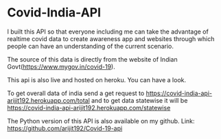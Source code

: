 # Covid-India-API

I built this API so that everyone including me can take the advantage of realtime covid data to create awareness app and websites through which people can have an understanding of the current scenario.

The source of this data is directly from the website of Indian Govt(https://www.mygov.in/covid-19).

This api is also live and hosted on heroku. You can have a look.

To get overall data of india send a get request to https://covid-india-api-arijit192.herokuapp.com/total and to get data statewise it will be https://covid-india-api-arijit192.herokuapp.com/statewise

The Python version of this API is also available on my github. Link: https://github.com/arijit192/Covid-19-api
